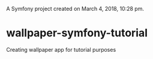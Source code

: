 A Symfony project created on March 4, 2018, 10:28 pm.

# wallpaper-symfony-tutorial
Creating wallpaper app for tutorial purposes


